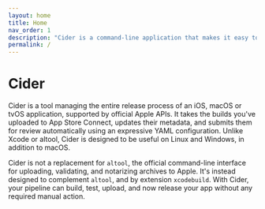 ```yaml
---
layout: home
title: Home
nav_order: 1
description: "Cider is a command-line application that makes it easy to submit your Apple App Store apps for review."
permalink: /
---
```


# Cider

Cider is a tool managing the entire release process of an iOS, macOS or tvOS application, supported by official Apple APIs. It takes the builds you've uploaded to App Store Connect, updates their metadata, and submits them for review automatically using an expressive YAML configuration. Unlike Xcode or altool, Cider is designed to be useful on Linux and Windows, in addition to macOS. 

Cider is not a replacement for `altool`, the official command-line interface for uploading, validating, and notarizing archives to Apple. It's instead designed to complement `altool`, and by extension `xcodebuild`. With Cider, your pipeline can build, test, upload, and now release your app without any required manual action.
